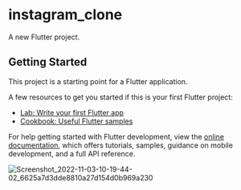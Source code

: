 # instagram_clone

A new Flutter project.

## Getting Started

This project is a starting point for a Flutter application.

A few resources to get you started if this is your first Flutter project:

- [Lab: Write your first Flutter app](https://docs.flutter.dev/get-started/codelab)
- [Cookbook: Useful Flutter samples](https://docs.flutter.dev/cookbook)

For help getting started with Flutter development, view the
[online documentation](https://docs.flutter.dev/), which offers tutorials,
samples, guidance on mobile development, and a full API reference.

![Screenshot_2022-11-03-10-19-44-02_6625a7d3dde8810a27d154d0b969a230](https://user-images.githubusercontent.com/37253645/199650201-dd62b120-bd55-41e4-ac97-76ba8516e490.jpg)

